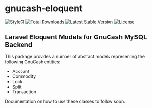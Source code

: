 # gnucash-eloquent
[![StyleCI](https://styleci.io/repos/49913473/shield)](https://styleci.io/repos/49913473)
[![Total Downloads](https://poser.pugx.org/b3it/gnucash-eloquent/downloads)](https://packagist.org/packages/b3it/gnucash-eloquent)
[![Latest Stable Version](https://poser.pugx.org/b3it/gnucash-eloquent/v/stable)](https://packagist.org/packages/b3it/gnucash-eloquent)
[![License](https://poser.pugx.org/b3it/gnucash-eloquent/license)](https://packagist.org/packages/b3it/gnucash-eloquent)

## Laravel Eloquent Models for GnuCash MySQL Backend

This package provides a number of abstract models representing the following GnuCash entities:

* Account
* Commodity
* Lock
* Split
* Transaction

Documentation on how to use these classes to follow soon.